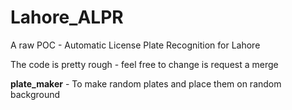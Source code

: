# Lahore_ALPR
A raw POC - Automatic License Plate Recognition for Lahore

The code is pretty rough - feel free to change is request a merge

**plate_maker** - To make random plates and place them on random background 
